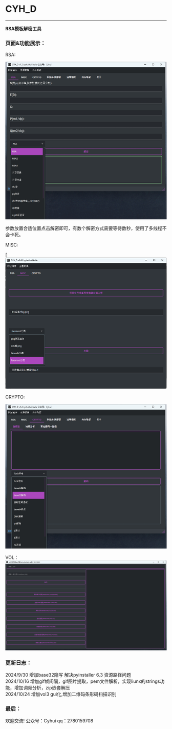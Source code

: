 # CYH_D

------

**RSA模板解密工具**

### 页面&功能展示：

RSA:

![RSA](https://github.com/huihuilikaile/CYH_D/blob/main/image/RSA.png)

参数放置合适位置点击解密即可，有数个解密方式需要等待数秒，使用了多线程不会卡死。

MISC:

[![MISC](https://github.com/huihuilikaile/CYH_D/blob/main/image/misc2.png)

CRYPTO:

![CRYPTO](https://github.com/huihuilikaile/CYH_D/blob/main/image/CRYPTO.png)

VOL：
![VOL](https://github.com/huihuilikaile/CYH_D/blob/huihui/image/vol3.png)


### 更新日志：
2024/9/30 增加base32隐写 解决pyinstaller 6.3 资源路径问题<br>
2024/10/16 增加gif帧间隔，gif图片提取，pem文件解析，实现liunx的strings功能，增加词频分析，zip嵌套解压<br>
2024/10/24 增加vol3 gui化,增加二维码条形码扫描识别

### 最后：

欢迎交流!
公众号：Cyhui
qq：2780159708

